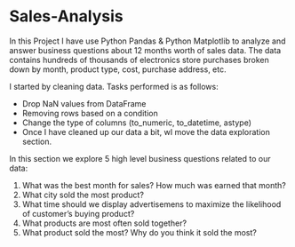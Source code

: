 # Sales-Analysis

In this Project I have use Python Pandas & Python Matplotlib to analyze and answer business questions about 12 months worth of sales data. The data contains hundreds of thousands of electronics store purchases broken down by month, product type, cost, purchase address, etc.

I started by cleaning data. Tasks performed is as follows:

* Drop NaN values from DataFrame
* Removing rows based on a condition
* Change the type of columns (to_numeric, to_datetime, astype)
* Once I have cleaned up our data a bit, wI move the data exploration section. 

In this section we explore 5 high level business questions related to our data:

1. What was the best month for sales? How much was earned that month?
2. What city sold the most product?
3. What time should we display advertisemens to maximize the likelihood of customer’s buying product?
4. What products are most often sold together?
5. What product sold the most? Why do you think it sold the most?
